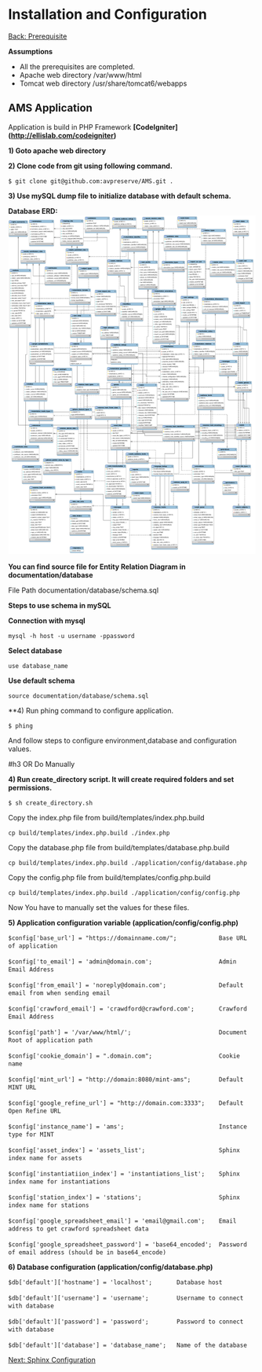 Installation and Configuration
===
[Back: Prerequisite](prerequisite.md)

**Assumptions**

* All the prerequisites are completed.
* Apache web directory /var/www/html
* Tomcat web directory /usr/share/tomcat6/webapps

AMS Application
----------
Application is build in PHP Framework **[CodeIgniter] (http://ellislab.com/codeigniter)**

**1) Goto apache web directory**

**2) Clone code from git using following command.**

	$ git clone git@github.com:avpreserve/AMS.git .

**3) Use mySQL dump file to initialize database with default schema.**
 
**Database ERD:**
![alt text](database/ERD_database.png "ERD database")

**You can find source file for Entity Relation Diagram in documentation/database**

  File Path documentation/database/schema.sql
   
  **Steps to use schema in mySQL**

**Connection with mysql**

	mysql -h host -u username -ppassword

**Select database**

	use database_name

**Use default schema**

	source documentation/database/schema.sql

**4) Run phing command to configure application.

	$ phing

And follow steps to configure environment,database and configuration values.

#h3 OR Do Manually


**4) Run create_directory script. It will create required folders and set permissions.**

	$ sh create_directory.sh

Copy the index.php file from build/templates/index.php.build

	cp build/templates/index.php.build ./index.php

Copy the database.php file from build/templates/database.php.build

	cp build/templates/index.php.build ./application/config/database.php

Copy the config.php file from build/templates/config.php.build

	cp build/templates/index.php.build ./application/config/config.php

Now You have to manually set the values for these files.




**5) Application configuration variable (application/config/config.php)**

	$config['base_url'] = "https://domainname.com/";			Base URL of application

	$config['to_email'] = 'admin@domain.com';					Admin Email Address

	$config['from_email'] = 'noreply@domain.com';				Default email from when sending email

	$config['crawford_email'] = 'crawdford@crawford.com';		Crawford Email Address

	$config['path'] = '/var/www/html/';							Document Root of application path

	$config['cookie_domain'] = ".domain.com";					Cookie name

	$config['mint_url'] = "http://domain:8080/mint-ams";		Default MINT URL 

	$config['google_refine_url'] = "http://domain.com:3333";	Default Open Refine URL

	$config['instance_name'] = 'ams';							Instance type for MINT	

	$config['asset_index'] = 'assets_list';						Sphinx index name for assets

	$config['instantiatiion_index'] = 'instantiations_list';	Sphinx index name for instantiations

	$config['station_index'] = 'stations';						Sphinx index name for stations

	$config['google_spreadsheet_email'] = 'email@gmail.com';	Email address to get crawford spreadsheet data

	$config['google_spreadsheet_password'] = 'base64_encoded';	Password of email address (should be in base64_encode)

**6) Database configuration (application/config/database.php)**
	
	$db['default']['hostname'] = 'localhost';		Database host

	$db['default']['username'] = 'username';		Username to connect with database

	$db['default']['password'] = 'password';		Password to connect with database

	$db['default']['database'] = 'database_name';   Name of the database

	

[Next: Sphinx Configuration](sphinx-configure.md)	




